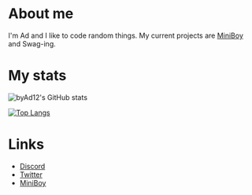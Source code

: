 # About me

I'm Ad and I like to code random things.
My current projects are [MiniBoy](https://github.com/byAd12/MiniBoy) and Swag-ing.

# My stats
![byAd12's GitHub stats](https://github-readme-stats.vercel.app/api?username=byAd12&show_icons=true&theme=merko)

[![Top Langs](https://github-readme-stats.vercel.app/api/top-langs/?username=anuraghazra&layout=compact)](https://github.com/anuraghazra/github-readme-stats)

# Links

* [Discord](https://discord.gg/gG3DnUfj6E)
* [Twitter](https://twitter.com/MiniBoy_Bot)
* [MiniBoy](https://dsc.gg/miniboy)
